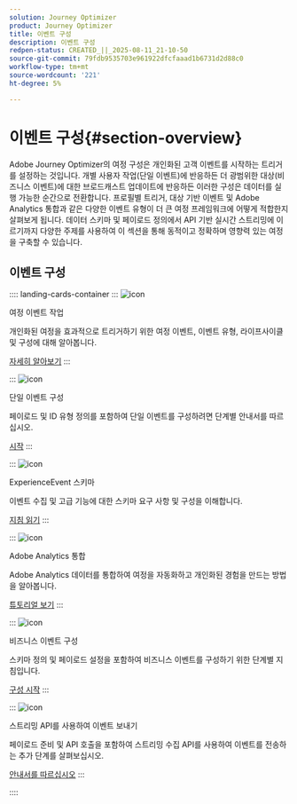```yaml
---
solution: Journey Optimizer
product: Journey Optimizer
title: 이벤트 구성
description: 이벤트 구성
redpen-status: CREATED_||_2025-08-11_21-10-50
source-git-commit: 79fdb9535703e961922dfcfaaad1b6731d2d88c0
workflow-type: tm+mt
source-wordcount: '221'
ht-degree: 5%

---
```



# 이벤트 구성{#section-overview}

Adobe Journey Optimizer의 여정 구성은 개인화된 고객 이벤트를 시작하는 트리거를 설정하는 것입니다. 개별 사용자 작업(단일 이벤트)에 반응하든 더 광범위한 대상(비즈니스 이벤트)에 대한 브로드캐스트 업데이트에 반응하든 이러한 구성은 데이터를 실행 가능한 순간으로 전환합니다. 프로필별 트리거, 대상 기반 이벤트 및 Adobe Analytics 통합과 같은 다양한 이벤트 유형이 더 큰 여정 프레임워크에 어떻게 적합한지 살펴보게 됩니다. 데이터 스키마 및 페이로드 정의에서 API 기반 실시간 스트리밍에 이르기까지 다양한 주제를 사용하여 이 섹션을 통해 동적이고 정확하며 영향력 있는 여정을 구축할 수 있습니다.

## 이벤트 구성

:::: landing-cards-container
:::
![icon](https://cdn.experienceleague.adobe.com/icons/book.svg?lang=ko)

여정 이벤트 작업

개인화된 여정을 효과적으로 트리거하기 위한 여정 이벤트, 이벤트 유형, 라이프사이클 및 구성에 대해 알아봅니다.

[자세히 알아보기](../using/event/about-events.md)
:::

:::
![icon](https://cdn.experienceleague.adobe.com/icons/circle-play.svg?lang=ko)

단일 이벤트 구성

페이로드 및 ID 유형 정의를 포함하여 단일 이벤트를 구성하려면 단계별 안내서를 따르십시오.

[시작](../using/event/about-creating.md)
:::

:::
![icon](https://cdn.experienceleague.adobe.com/icons/code-branch.svg?lang=ko)

ExperienceEvent 스키마

이벤트 수집 및 고급 기능에 대한 스키마 요구 사항 및 구성을 이해합니다.

[지침 읽기](../using/event/experience-event-schema.md)
:::

:::
![icon](https://cdn.experienceleague.adobe.com/icons/chart-line.svg?lang=ko)

Adobe Analytics 통합

Adobe Analytics 데이터를 통합하여 여정을 자동화하고 개인화된 경험을 만드는 방법을 알아봅니다.

[튜토리얼 보기](../using/event/about-analytics.md)
:::

:::
![icon](https://cdn.experienceleague.adobe.com/icons/list-check.svg?lang=ko)

비즈니스 이벤트 구성

스키마 정의 및 페이로드 설정을 포함하여 비즈니스 이벤트를 구성하기 위한 단계별 지침입니다.

[구성 시작](../using/event/about-creating-business.md)
:::

:::
![icon](https://cdn.experienceleague.adobe.com/icons/gear.svg?lang=ko)

스트리밍 API를 사용하여 이벤트 보내기

페이로드 준비 및 API 호출을 포함하여 스트리밍 수집 API를 사용하여 이벤트를 전송하는 추가 단계를 살펴보십시오.

[안내서를 따르십시오](../using/event/additional-steps-to-send-events-to-journey.md)
:::

::::
